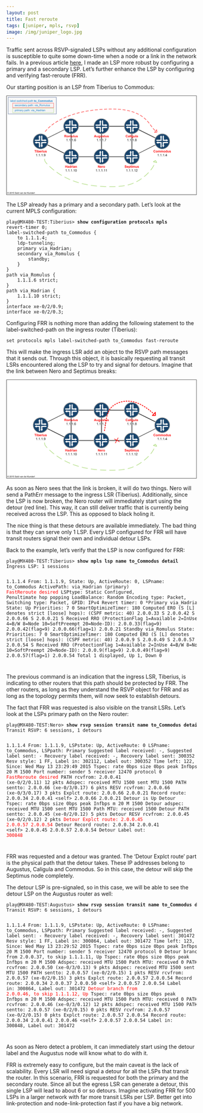 ```yaml
---
layout: post
title: Fast reroute
tags: [juniper, mpls, rsvp]
image: /img/juniper_logo.jpg
---
```


<p>
Traffic sent across RSVP-signaled LSPs without any additional configuration is susceptible to quite some down-time when a node or a link in the network fails.
In a previous article <a href="https://saidvandeklundert.net/2015-05-13-juniper-primary-and-secondary-lsp/">here</a>, I made an LSP more robust by configuring  a primary and a secondary LSP.
Let’s further enhance the LSP by configuring and verifying fast-reroute (FRR).
</p>      
<p>
Our starting position is an LSP from Tiberius to Commodus:
</p>

![FRR](/img/fast-reroute-rsvp-frr-1.png "FRR") 

<p>
The LSP already has a primary and a secondary path. Let’s look at the current MPLS configuration:
</p>
<pre style="font-size:12px">
play@MX480-TEST:Tiberius> <b>show configuration protocols mpls</b>
revert-timer 0;
label-switched-path to_Commodus {
    to 1.1.1.4;
    ldp-tunneling;
    primary via_Hadrian;
    secondary via_Romulus {
        standby;
    }
}
path via_Romulus {
    1.1.1.6 strict;
}
path via_Hadrian {
    1.1.1.10 strict;
}
interface xe-0/2/0.9;
interface xe-0/2/0.3;                    
</pre>
<p>
Configuring FRR is nothing more than adding the following statement to the label-switched-path on the ingress router (Tiberius):
</p>
<pre style="font-size:12px">
set protocols mpls label-switched-path to_Commodus fast-reroute                    
</pre>
<p>
This will make the ingress LSR add an object to the RSVP path messages that it sends out. 
Through this object, it is basically requesting all transit LSRs encountered along the LSP to try and signal for detours. Imagine that the link between Nero and Septimus breaks:
</p>

![FRR](/img/fast-reroute-rsvp-frr-2.png "FRR") 


<p>
As soon as Nero sees that the link is broken, it will do two things. 
Nero will send a PathErr message to the ingress LSR (Tiberius).
Additionally, since the LSP is now broken, the Nero router will immediately start using the detour (red line). This way, it can still deliver traffic that is currently being received across the LSP. This as opposed to black holing it.
</p>
<p>
The nice thing is that these detours are available immediately. The bad thing is that they can serve only 1 LSP. Every LSP configured for FRR will have transit routers signal their own and individual detour LSPs. 
</p>
<p>
Back to the example, let’s verify that the LSP is now configured for FRR:
</p>
<pre style="font-size:12px">
play@MX480-TEST:Tiberius> <b>show mpls lsp name to_Commodus detail</b>
Ingress LSP: 1 sessions

1.1.1.4
  From: 1.1.1.9, State: Up, ActiveRoute: 0, LSPname: to_Commodus
  ActivePath: via_Hadrian (primary)
  <font color='red'>FastReroute desired</font>
  LSPtype: Static Configured, Penultimate hop popping
  LoadBalance: Random
  Encoding type: Packet, Switching type: Packet, GPID: IPv4
  Revert timer: 0
 *Primary   via_Hadrian      State: Up
    Priorities: 7 0
    SmartOptimizeTimer: 180
    Computed ERO (S [L] denotes strict [loose] hops): (CSPF metric: 40)
 2.0.0.33 S 2.0.0.42 S 2.0.0.66 S 2.0.0.21 S
    Received RRO (ProtectionFlag 1=Available 2=InUse 4=B/W 8=Node 10=SoftPreempt 20=Node-ID):
          2.0.0.33(flag=9) 2.0.0.42(flag=9) 2.0.0.66(flag=1) 2.0.0.21
  Standby   via_Romulus      State: Up
    Priorities: 7 0
    SmartOptimizeTimer: 180
    Computed ERO (S [L] denotes strict [loose] hops): (CSPF metric: 40)
 2.0.0.9 S 2.0.0.49 S 2.0.0.57 S 2.0.0.54 S
    Received RRO (ProtectionFlag 1=Available 2=InUse 4=B/W 8=Node 10=SoftPreempt 20=Node-ID):
          2.0.0.9(flag=9) 2.0.0.49(flag=9) 2.0.0.57(flag=1) 2.0.0.54
Total 1 displayed, Up 1, Down 0                    
</pre>
<p>
The previous command is an indication that the ingress LSR, Tiberius, is indicating to other routers that this path should be protected by FRR. The other routers, as long as they understand the RSVP object for FRR and as long as the topology permits them, will now seek to establish detours.
</p>
<p>
The fact that FRR was requested is also visible on the transit LSRs. Let’s look at the LSPs primary path on the Nero router:
</p>
<pre style="font-size:12px">
play@MX480-TEST:Nero> <b>show rsvp session transit name to_Commodus detail</b>
Transit RSVP: 6 sessions, 1 detours

1.1.1.4
  From: 1.1.1.9, LSPstate: Up, ActiveRoute: 0
  LSPname: to_Commodus, LSPpath: Primary
  Suggested label received: -, Suggested label sent: -
  Recovery label received: -, Recovery label sent: 300352
  Resv style: 1 FF, Label in: 302112, Label out: 300352
  Time left:  122, Since: Wed May 13 23:29:49 2015
  Tspec: rate 0bps size 0bps peak Infbps m 20 M 1500
  Port number: sender 5 receiver 12470 protocol 0
  <font color='red'>FastReroute desired</font>
  PATH rcvfrom: 2.0.0.41 (xe-0/2/0.11) 12 pkts
  Adspec: received MTU 1500 sent MTU 1500
  PATH sentto: 2.0.0.66 (xe-0/3/0.17) 6 pkts
  RESV rcvfrom: 2.0.0.66 (xe-0/3/0.17) 3 pkts
  Explct route: 2.0.0.66 2.0.0.21
  Record route: 2.0.0.34 2.0.0.41 &lt;self> 2.0.0.66 2.0.0.21
    Detour is Up
    Detour Tspec: rate 0bps size 0bps peak Infbps m 20 M 1500
    Detour adspec: received MTU 1500 sent MTU 1500
    Path MTU: received 1500
    Detour PATH sentto: 2.0.0.45 (xe-0/2/0.12) 5 pkts
    Detour RESV rcvfrom: 2.0.0.45 (xe-0/2/0.12) 2 pkts
    <font color='red'>Detour Explct route: 2.0.0.45 2.0.0.57 2.0.0.54</font>
    Detour Record route: 2.0.0.34 2.0.0.41 &lt;self> 2.0.0.45 2.0.0.57 2.0.0.54
    Detour Label out: <font color='red'>300848</font>                    
</pre>
<p>
FRR was requested and a detour was granted. The ‘Detour Explct route’ part is the physical path that the detour takes. 
These IP addresses belong to Augustus, Caligula and Commodus. So in this case, the detour will skip the Septimus node completely. 
</p>
<p>
The detour LSP is pre-signaled, so in this case, we will be able to see the detour LSP on the Augustus router as well:
</p>
<pre style="font-size:12px">
play@MX480-TEST:Augustus> <b>show rsvp session transit name to_Commodus detail</b>
Transit RSVP: 6 sessions, 1 detours

1.1.1.4
  From: 1.1.1.9, LSPstate: Up, ActiveRoute: 0
  LSPname: to_Commodus, LSPpath: Primary
  Suggested label received: -, Suggested label sent: -
  Recovery label received: -, Recovery label sent: 301472
  Resv style: 1 FF, Label in: 300864, Label out: 301472
  Time left:  123, Since: Wed May 13 23:29:52 2015
  Tspec: rate 0bps size 0bps peak Infbps m 20 M 1500
  Port number: sender 5 receiver 12470 protocol 0
  Detour branch from 2.0.0.37, to skip 1.1.1.11, Up
    Tspec: rate 0bps size 0bps peak Infbps m 20 M 1500
    Adspec: received MTU 1500
    Path MTU: received 0
    PATH rcvfrom: 2.0.0.50 (xe-0/3/0.13) 9 pkts
    Adspec: received MTU 1500 sent MTU 1500
    PATH sentto: 2.0.0.57 (xe-0/2/0.15) 1 pkts
    RESV rcvfrom: 2.0.0.57 (xe-0/2/0.15) 3 pkts
    Explct route: 2.0.0.57 2.0.0.54
    Record route: 2.0.0.34 2.0.0.37 2.0.0.50 &lt;self> 2.0.0.57 2.0.0.54
    Label in: 300864, Label out: 301472
  <font color='red'>Detour branch from 2.0.0.46, to skip 1.1.1.12, Up</font>
    Tspec: rate 0bps size 0bps peak Infbps m 20 M 1500
    Adspec: received MTU 1500
    Path MTU: received 0
    PATH rcvfrom: 2.0.0.46 (xe-0/3/0.12) 12 pkts
    Adspec: received MTU 1500
    PATH sentto: 2.0.0.57 (xe-0/2/0.15) 0 pkts
    RESV rcvfrom: 2.0.0.57 (xe-0/2/0.15) 0 pkts
    Explct route: 2.0.0.57 2.0.0.54
    Record route: 2.0.0.34 2.0.0.41 2.0.0.46 &lt;self> 2.0.0.57 2.0.0.54
    Label in: 300848, Label out: 301472                    
</pre>
<p>
As soon as Nero detect a problem, it can immediately start using the detour label and the Augustus node will know what to do with it.
</p>
<p>
FRR is extremely easy to configure, but the main caveat is the lack of scalability. Every LSR will need signal a detour for all the LSPs that transit the router. In this scenario, FRR is requested for both the primary and the secondary route. Since all but the egress LSR can generate a detour, this single LSP will lead to about 6 or so detours. Imagine activating FRR for 500 LSPs in a larger network with far more transit LSRs per LSP. Better get into link-protection and node-link-protection fast if you have a big network.
</p>



























